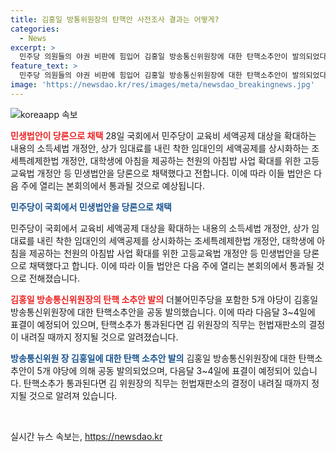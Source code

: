 ```yaml
---
title: 김홍일 방통위원장의 탄핵안 사전조사 결과는 어떻게?
categories:
  - News
excerpt: >
  민주당 의원들의 야권 비판에 힘입어 김홍일 방송통신위원장에 대한 탄핵소추안이 발의되었다. 5개 야당이 공동으로 발의한 이번 탄핵소추안은 다음주 표결에 부쳐질 예정이며, 이에 따라 김 위원장의 직무는 정지될 전망이다. 탄핵 사유로는 여러 이유가 거론되고 있으며, 야당은 이를 통해 민심을 확인하고 경종을 울리기 위한 것으로 밝혔다. 이에 더불어민주당은 국회에서 3시간만에 김 위원장에 대한 탄핵소추안을 당론으로 채택하며 속전속결로 진행했다. 이와 관련하여 야권은 방송문화진흥회 임기가 임박한 점과 관련된 분석도 제기되고 있다. 함께하여 민생법안 역시 당론으로 채택되었다.
feature_text: >
  민주당 의원들의 야권 비판에 힘입어 김홍일 방송통신위원장에 대한 탄핵소추안이 발의되었다. 5개 야당이 공동으로 발의한 이번 탄핵소추안은 다음주 표결에 부쳐질 예정이며, 이에 따라 김 위원장의 직무는 정지될 전망이다. 탄핵 사유로는 여러 이유가 거론되고 있으며, 야당은 이를 통해 민심을 확인하고 경종을 울리기 위한 것으로 밝혔다. 이에 더불어민주당은 국회에서 3시간만에 김 위원장에 대한 탄핵소추안을 당론으로 채택하며 속전속결로 진행했다. 이와 관련하여 야권은 방송문화진흥회 임기가 임박한 점과 관련된 분석도 제기되고 있다. 함께하여 민생법안 역시 당론으로 채택되었다.
image: 'https://newsdao.kr/res/images/meta/newsdao_breakingnews.jpg'
---
```


<p><img src="https://newsdao.kr/res/images/meta/newsdao_breakingnews.jpg" alt="koreaapp 속보" /></p>

<p><b><span style="color: #ee2323;">민생법안이 당론으로 채택</span></b>
28일 국회에서 민주당이 교육비 세액공제 대상을 확대하는 내용의 소득세법 개정안, 상가 임대료를 내린 착한 임대인의 세액공제를 상시화하는 조세특례제한법 개정안, 대학생에 아침을 제공하는 천원의 아침밥 사업 확대를 위한 고등교육법 개정안 등 민생법안을 당론으로 채택했다고 전합니다. 이에 따라 이들 법안은 다음 주에 열리는 본회의에서 통과될 것으로 예상됩니다.</p>

<p><b><span style="color: #1a5490;">민주당이 국회에서 민생법안을 당론으로 채택</span></b></p>

<p>민주당이 국회에서 교육비 세액공제 대상을 확대하는 내용의 소득세법 개정안, 상가 임대료를 내린 착한 임대인의 세액공제를 상시화하는 조세특례제한법 개정안, 대학생에 아침을 제공하는 천원의 아침밥 사업 확대를 위한 고등교육법 개정안 등 민생법안을 당론으로 채택했다고 합니다. 이에 따라 이들 법안은 다음 주에 열리는 본회의에서 통과될 것으로 전해졌습니다. </p>

<p><b><span style="color: #ee2323;">김홍일 방송통신위원장의 탄핵 소추안 발의</span></b>
더불어민주당을 포함한 5개 야당이 김홍일 방송통신위원장에 대한 탄핵소추안을 공동 발의했습니다. 이에 따라 다음달 3~4일에 표결이 예정되어 있으며, 탄핵소추가 통과된다면 김 위원장의 직무는 헌법재판소의 결정이 내려질 때까지 정지될 것으로 알려졌습니다. </p>

<p><b><span style="color: #1a5490;">방송통신위원 장 김홍일에 대한 탄핵 소추안 발의</span></b>
김홍일 방송통신위원장에 대한 탄핵소추안이 5개 야당에 의해 공동 발의되었으며, 다음달 3~4일에 표결이 예정되어 있습니다. 탄핵소추가 통과된다면 김 위원장의 직무는 헌법재판소의 결정이 내려질 때까지 정지될 것으로 알려져 있습니다.</p>

<p data-ke-size="size16">&nbsp;</p>
실시간 뉴스 속보는, <a href="https://newsdao.kr" rel="dofollow">https://newsdao.kr</a>


